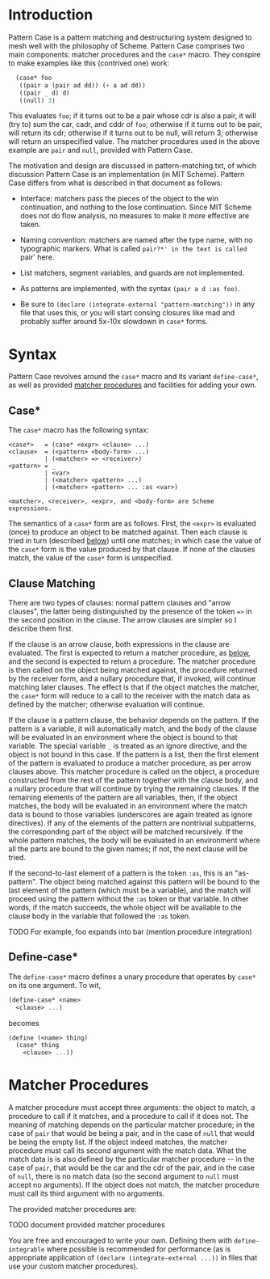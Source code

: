 Introduction
============

Pattern Case is a pattern matching and destructuring system designed
to mesh well with the philosophy of Scheme.  Pattern Case comprises
two main components: matcher procedures and the `case*` macro.  They
conspire to make examples like this (contrived one) work:

```scheme
  (case* foo
   ((pair a (pair ad dd)) (+ a ad dd))
   ((pair _ d) d)
   ((null) 3)
```

This evaluates `foo`; if it turns out to be a pair whose cdr is also a
pair, it will (try to) sum the car, cadr, and cddr of `foo`; otherwise
if it turns out to be pair, will return its cdr; otherwise if it turns
out to be null, will return 3; otherwise will return an unspecified
value.  The matcher procedures used in the above example are `pair`
and `null`, provided with Pattern Case.

The motivation and design are discussed in pattern-matching.txt, of
which discussion Pattern Case is an implementation (in MIT Scheme).
Pattern Case differs from what is described in that document as
follows:

- Interface: matchers pass the pieces of the object to the win
  continuation, and nothing to the lose continuation.  Since MIT
  Scheme does not do flow analysis, no measures to make it more
  effective are taken.

- Naming convention: matchers are named after the type name, with
  no typographic markers.  What is called `pair?*' in the text is
  called `pair' here.

- List matchers, segment variables, and guards are not implemented.

- As patterns are implemented, with the syntax `(pair a d :as foo)`.

- Be sure to `(declare (integrate-external "pattern-matching"))` in
  any file that uses this, or you will start consing closures like mad
  and probably suffer around 5x-10x slowdown in `case*` forms.

Syntax
======

Pattern Case revolves around the `case*` macro and its variant
`define-case*`, as well as provided [matcher
procedures](#matcher-procedures) and facilities for adding your own.

Case*
-----

The `case*` macro has the following syntax:

```
<case*>   = (case* <expr> <clause> ...)
<clause>  = (<pattern> <body-form> ...)
          | (<matcher> => <receiver>)
<pattern> = _
          | <var>
          | (<matcher> <pattern> ...)
          | (<matcher> <pattern> ... :as <var>)

<matcher>, <receiver>, <expr>, and <body-form> are Scheme
expressions.
```

The semantics of a `case*` form are as follows.  First, the `<expr>`
is evaluated (once) to produce an object to be matched against.  Then
each clause is tried in turn (described [below](#clause-matching))
until one matches; in which case the value of the `case*` form is the
value produced by that clause.  If none of the clauses match, the
value of the `case*` form is unspecified.

Clause Matching
---------------

There are two types of clauses: normal pattern clauses and "arrow
clauses", the latter being distinguished by the presence of the
token `=>` in the second position in the clause.  The arrow
clauses are simpler so I describe them first.

If the clause is an arrow clause, both expressions in the clause are
evaluated.  The first is expected to return a matcher procedure, as
[below](#matcher-procedures), and the second is expected to return a
procedure.  The matcher procedure is then called on the object being
matched against, the procedure returned by the receiver form, and a
nullary procedure that, if invoked, will continue matching later
clauses.  The effect is that if the object matches the matcher, the
`case*` form will reduce to a call to the receiver with the match data
as defined by the matcher; otherwise evaluation will continue.

If the clause is a pattern clause, the behavior depends on the
pattern.  If the pattern is a variable, it will automatically match,
and the body of the clause will be evaluated in an environment where
the object is bound to that variable.  The special variable `_` is
treated as an ignore directive, and the object is not bound in this
case.  If the pattern is a list, then the first element of the pattern
is evaluated to produce a matcher procedure, as per arrow clauses
above.  This matcher procedure is called on the object, a procedure
constructed from the rest of the pattern together with the clause
body, and a nullary procedure that will continue by trying the
remaining clauses.  If the remaining elements of the pattern are all
variables, then, if the object matches, the body will be evaluated in
an environment where the match data is bound to those variables
(underscores are again treated as ignore directives).  If any of the
elements of the pattern are nontrivial subpatterns, the corresponding
part of the object will be matched recursively.  If the whole pattern
matches, the body will be evaluated in an environment where all the
parts are bound to the given names; if not, the next clause will be
tried.

If the second-to-last element of a pattern is the token `:as`, this is
an "as-pattern".  The object being matched against this pattern will
be bound to the last element of the pattern (which must be a
variable), and the match will proceed using the pattern without the
`:as` token or that variable.  In other words, if the match succeeds,
the whole object will be available to the clause body in the variable
that followed the `:as` token.

TODO For example, foo expands into bar (mention procedure integration)

Define-case*
------------

The `define-case*` macro defines a unary procedure that operates by
`case*` on its one argument.  To wit,

```scheme
(define-case* <name>
  <clause> ...)
```
becomes
```scheme
(define (<name> thing)
  (case* thing
    <clause> ...))
```

Matcher Procedures
==================

A matcher procedure must accept three arguments: the object to match,
a procedure to call if it matches, and a procedure to call if it does
not.  The meaning of matching depends on the particular matcher
procedure; in the case of `pair` that would be being a pair, and in
the case of `null` that would be being the empty list.  If the object
indeed matches, the matcher procedure must call its second argument
with the match data.  What the match data is is also defined by the
particular matcher procedure -- in the case of `pair`, that would be
the car and the cdr of the pair, and in the case of `null`, there is
no match data (so the second argument to `null` must accept no
arguments).  If the object does not match, the matcher procedure must
call its third argument with no arguments.

The provided matcher procedures are:

  TODO document provided matcher procedures

You are free and encouraged to write your own.  Defining them with
`define-integrable` where possible is recommended for performance (as
is appropriate application of `(declare (integrate-external ...))` in
files that use your custom matcher procedures).
